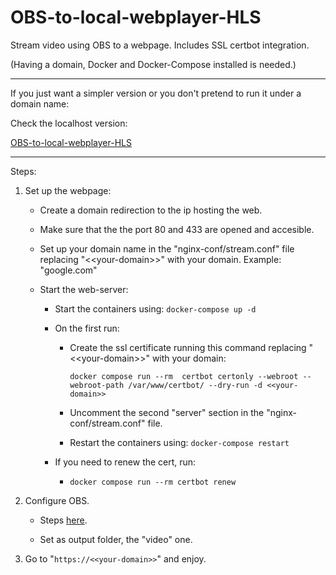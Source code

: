 # OBS-to-local-webplayer-HLS
Stream video using OBS to a webpage. Includes SSL certbot integration.

(Having a domain, Docker and Docker-Compose installed is needed.)

---

If you just want a simpler version or you don't pretend to run it under a domain name:

Check the localhost version:

[OBS-to-local-webplayer-HLS](https://github.com/Pablotesan/OBS-to-local-webplayer-HLS)

---

Steps:
1. Set up the webpage:

    - Create a domain redirection to the ip hosting the web.

    - Make sure that the the port 80 and 433 are opened and accesible.

    - Set up your domain name in the "nginx-conf/stream.conf" file replacing "<\<your-domain\>>" with your domain. Example: "google.com"

    - Start the web-server:

        - Start the containers using: ```docker-compose up -d```

        - On the first run:

            - Create the ssl certificate running this command replacing "<\<your-domain\>>" with your domain:

                ```docker compose run --rm  certbot certonly --webroot --webroot-path /var/www/certbot/ --dry-run -d <<your-domain>>```

            - Uncomment the second "server" section in the "nginx-conf/stream.conf" file.

            - Restart the containers using: ```docker-compose restart```

        - If you need to renew the cert, run:

            - ```docker compose run --rm certbot renew```

      

2. Configure OBS. 
    - Steps [here](https://obsproject.com/forum/resources/how-to-do-hls-streaming-in-obs-open-broadcast-studio.945/).

    - Set as output folder, the "video" one.

3. Go to "```https://<<your-domain>>```" and enjoy.
